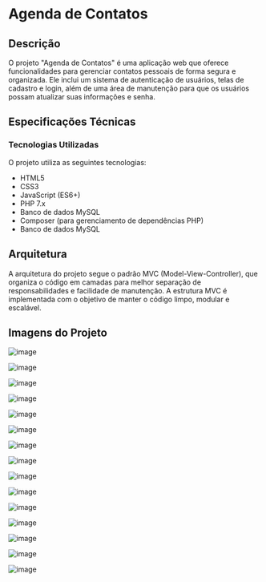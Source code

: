 <h1>Agenda de Contatos</h1>
<h2>
Descrição
</h2>
<p>
O projeto "Agenda de Contatos" é uma aplicação web que oferece funcionalidades para gerenciar contatos pessoais de forma segura e organizada. Ele inclui um sistema de autenticação de usuários, telas de cadastro e login, além de uma área de manutenção para que os usuários possam atualizar suas informações e senha.
</p>
<h2>
Especificações Técnicas
</h2>
<h3>
Tecnologias Utilizadas
</h3>
<p>
O projeto utiliza as seguintes tecnologias:
</p>
<ul>
  <li>HTML5</li>
  <li>CSS3</li>
  <li>JavaScript (ES6+)</li>
  <li>PHP 7.x</li>
  <li>Banco de dados MySQL</li>
  <li>Composer (para gerenciamento de dependências PHP)</li>
  <li>Banco de dados MySQL</li>
</ul>

<h2>
Arquitetura
</h2>
<p>
A arquitetura do projeto segue o padrão MVC (Model-View-Controller), que organiza o código em camadas para melhor separação de responsabilidades e facilidade de manutenção. A estrutura MVC é implementada com o objetivo de manter o código limpo, modular e escalável.
</p>
<h2>Imagens do Projeto</h2>

![image](https://github.com/marcossousarodrigues/agenda-de-contatos/assets/49259832/0bd088bb-7d3c-4829-aee3-92480b26693b)

![image](https://github.com/marcossousarodrigues/agenda-de-contatos/assets/49259832/6ed3488d-79c1-42c9-b309-0935a818f83b)


![image](https://github.com/marcossousarodrigues/agenda-de-contatos/assets/49259832/7eb8aa15-1724-476b-9d85-cfc8dd1e65fd)


![image](https://github.com/marcossousarodrigues/agenda-de-contatos/assets/49259832/abdcc098-7a62-4022-92fe-45c144202b59)



![image](https://github.com/marcossousarodrigues/agenda-de-contatos/assets/49259832/73ca58a6-baac-4dd1-91c0-ce0794933927)



![image](https://github.com/marcossousarodrigues/agenda-de-contatos/assets/49259832/1f8cf2cf-1fb4-422a-b5f4-ecc24c507d22)


![image](https://github.com/marcossousarodrigues/agenda-de-contatos/assets/49259832/521e3330-89cd-40b2-a178-6b5984b5dda4)


![image](https://github.com/marcossousarodrigues/agenda-de-contatos/assets/49259832/bfe580e7-7331-479b-9bda-77f267a6b346)

![image](https://github.com/marcossousarodrigues/agenda-de-contatos/assets/49259832/df4168f6-25f6-4fab-a37b-90e89eaa8569)


![image](https://github.com/marcossousarodrigues/agenda-de-contatos/assets/49259832/a022b163-0ed0-4079-ad60-f1524969e108)


![image](https://github.com/marcossousarodrigues/agenda-de-contatos/assets/49259832/561c3b8a-3ec7-41d2-b39a-956c0d1587ce)


![image](https://github.com/marcossousarodrigues/agenda-de-contatos/assets/49259832/4d0a6f75-675f-40c8-bc5e-e6481e5253b2)


![image](https://github.com/marcossousarodrigues/agenda-de-contatos/assets/49259832/3c6f592d-0497-4661-bf11-d926001e3b45)


![image](https://github.com/marcossousarodrigues/agenda-de-contatos/assets/49259832/ba17482d-a216-49b6-ba01-40d41c838ccf)


![image](https://github.com/marcossousarodrigues/agenda-de-contatos/assets/49259832/61b00714-983f-45a9-894a-cdd2d1368bd9)




